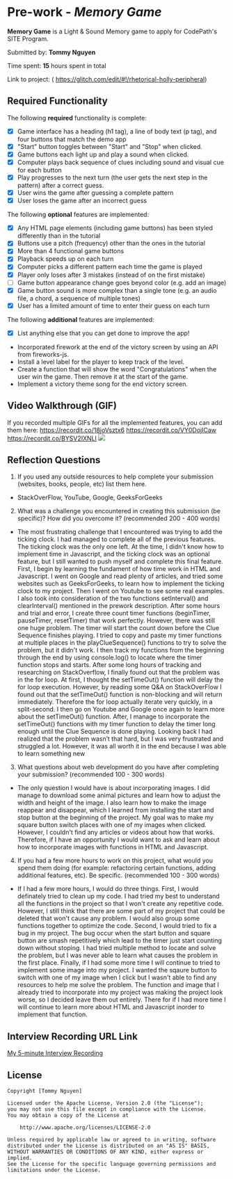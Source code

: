 # Pre-work - *Memory Game*

**Memory Game** is a Light & Sound Memory game to apply for CodePath's SITE Program. 

Submitted by: **Tommy Nguyen**

Time spent: **15** hours spent in total

Link to project: (
https://glitch.com/edit/#!/rhetorical-holly-peripheral)

## Required Functionality

The following **required** functionality is complete:

* [X] Game interface has a heading (h1 tag), a line of body text (p tag), and four buttons that match the demo app
* [X] "Start" button toggles between "Start" and "Stop" when clicked. 
* [X] Game buttons each light up and play a sound when clicked. 
* [X] Computer plays back sequence of clues including sound and visual cue for each button
* [X] Play progresses to the next turn (the user gets the next step in the pattern) after a correct guess. 
* [X] User wins the game after guessing a complete pattern
* [X] User loses the game after an incorrect guess

The following **optional** features are implemented:

* [X] Any HTML page elements (including game buttons) has been styled differently than in the tutorial
* [X] Buttons use a pitch (frequency) other than the ones in the tutorial
* [X] More than 4 functional game buttons
* [X] Playback speeds up on each turn
* [X] Computer picks a different pattern each time the game is played
* [X] Player only loses after 3 mistakes (instead of on the first mistake)
* [ ] Game button appearance change goes beyond color (e.g. add an image)
* [X] Game button sound is more complex than a single tone (e.g. an audio file, a chord, a sequence of multiple tones)
* [X] User has a limited amount of time to enter their guess on each turn

The following **additional** features are implemented:

- [X] List anything else that you can get done to improve the app!
- Incorporated firework at the end of the victory screen by using an API from fireworks-js.
- Install a level label for the player to keep track of the level.
- Create a function that will show the word "Congratulations" when the user win the game. Then remove it at the start of the game. 
- Implement a victory theme song for the end victory screen. 

## Video Walkthrough (GIF)

If you recorded multiple GIFs for all the implemented features, you can add them here:
 https://recordit.co/18joVsztx6
 https://recordit.co/VY0DojICaw
 https://recordit.co/BYSV2IXNLl
![](gif4-link-here)

## Reflection Questions
1. If you used any outside resources to help complete your submission (websites, books, people, etc) list them here. 
- StackOverFlow, YouTube, Google, GeeksForGeeks

2. What was a challenge you encountered in creating this submission (be specific)? How did you overcome it? (recommended 200 - 400 words) 
- The most frustrating challenge that I encountered was trying to add the ticking clock. I had managed to complete all of the previous features. The ticking clock was the only one left. At the time,  I didn't know how to implement time in Javascript, and the ticking clock was an optional feature, but I still wanted to push myself and complete this final feature. First, I begin by learning the fundament of how time work in HTML and Javascript. I went on Google and read plenty of articles, and tried some websites such as GeeksForGeeks, to learn how to implement the ticking clock to my project. Then I went on Youtube to see some real examples. I also took into consideration of the two functions setInterval() and clearInterval() mentioned in the prework description.  After some hours and trial and error, I create three count timer functions (beginTimer, pauseTimer, resetTimer) that work perfectly. However, there was still one huge problem. The timer will start the count down before the Clue Sequence finishes playing. I tried to copy and paste my timer functions at multiple places in the playClueSequence() functions to try to solve the problem, but it didn't work. I then track my functions from the beginning through the end by using console.log() to locate where the timer function stops and starts. After some long hours of tracking and researching on StackOverflow, I finally found out that the problem was in the for loop. At first, I thought the setTimeOut() function will delay the for loop execution. However, by reading some Q&A on StackOverFlow I found out that the setTimeOut() function is non-blocking and will return immediately. Therefore the for loop actually iterate very quickly, in a split-second. I then go on Youtube and Google once again to learn more about the setTimeOut() function. After, I manage to incorporate the setTimeOut() functions with my timer function to delay the timer long enough until the Clue Sequence is done playing. Looking back I had realized that the problem wasn’t that hard, but I was very frustrated and struggled a lot.  However, it was all worth it in the end because I was able to learn something new

3. What questions about web development do you have after completing your submission? (recommended 100 - 300 words) 
- The only question I would have is about incorporating images. I did manage to download some animal pictures and learn how to adjust the width and height of the image. I also learn how to make the image reappear and disappear, which I learned from installing the start and stop button at the beginning of the project. My goal was to make my square button switch places with one of my images when clicked. However, I couldn't find any articles or videos about how that works. Therefore, if I have an opportunity I would want to ask and learn about how to incorporate images with functions in HTML and Javascript.

4. If you had a few more hours to work on this project, what would you spend them doing (for example: refactoring certain functions, adding additional features, etc). Be specific. (recommended 100 - 300 words) 
- If I had a few more hours, I would do three things. First, I would definately tried to clean up my code. I had tried my best to understand all the functions in the project so that I won't create any repetitive code. However, I still think that there are some part of my project that could be deleted that won't cause any problem. I would also group some functions together to optimize the code. Second, I would tried to fix a bug in my project. The bug occur when the start button and square button are smash repetitively which lead to the timer just start counting down without stoping. I had tried multiple method to locate and solve the problem, but I was never able to learn what causes the problem in the first place. Finally, if I had some more time I will continue to tried to implement some image into my project. I wanted the sqaure button to switch with one of my image when I click but I wasn't able to find any resources to help me solve the problem. The function and image that I already tried to incorporate into my project was making the project look worse, so I decided leave them out entirely. There for if I had more time I will continue to learn more about HTML and Javascript inorder to implement that function. 



## Interview Recording URL Link

[My 5-minute Interview Recording](https://www.loom.com/share/48879bcf20694c9da8316b19590eb747)


## License

    Copyright [Tommy Nguyen]

    Licensed under the Apache License, Version 2.0 (the "License");
    you may not use this file except in compliance with the License.
    You may obtain a copy of the License at

        http://www.apache.org/licenses/LICENSE-2.0

    Unless required by applicable law or agreed to in writing, software
    distributed under the License is distributed on an "AS IS" BASIS,
    WITHOUT WARRANTIES OR CONDITIONS OF ANY KIND, either express or implied.
    See the License for the specific language governing permissions and
    limitations under the License.
